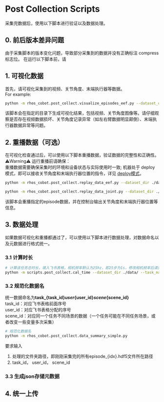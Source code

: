 # Post Collection Scripts

采集完数据后，使用以下脚本进行验证以及数据处理。

## 0. 前后版本差异问题
由于采集脚本的版本变化问题，导致部分采集到的数据并没有正确标注 compress 标志位。
在运行以下脚本前，请

## 1. 可视化数据
首先，请可视化采集到的视频、关节角度、末端执行器等数据。  
For example:

```bash
python -m rhos_cobot.post_collect.visualize_episodes_eef.py --dataset_dir ./data/ --task_name task0063_user0012_scene0004_ep0 --episode_idx 5
```
该脚本会在指定的目录下生成可视化结果，包括视频、关节角度图像等。请仔细观察是否存在视频数据损坏、关节角度记录异常（如左右臂数据明显颠倒）、末端执行器数据异常等问题。

## 2. 重播数据（可选）
在可视化检查通过后，可以使用以下脚本重播数据，验证数据的完整性和正确性。  
⚠️Warning⚠️  运行重播前请确保：  
重播数据需要确保采集时的环境和设备状态与实际使用时一致;
机器处于 deploy模式，即可以接收关节角度和末端执行器位置的指令，详见 [deploy模式](./deploy.md)。

```bash
python -m rhos_cobot.post_collect.replay_data_eef.py --dataset_dir ./data/ --task_name task0063_user0012_scene0004_ep0 --episode_idx 5

python -m rhos_cobot.post_collect.replay_data_joint.py --dataset_dir ./data/ --task_name task0063_user0012_scene0004_ep0 --episode_idx 5
```
该脚本会重播指定的episode数据，并在控制台输出关节角度和末端执行器位置等信息。

## 3. 数据处理
如果数据可视化和重播都通过了，可以使用以下脚本进行数据处理，对数据命名以及元数据进行格式统一。

### 3.1 计算时长
```bash
# 计算该任务总时长，填入飞书表格，相机频率默认为25hz，即25步为1s，修改相机频率后请更改 --camera_fps
python -m scripts.post_collect.cal_time --dataset_dir ./data/ --task_name task74_ep0003
```
### 3.2 规范化数据名
统一数据命名为**task_{task_id}_user_{user_id}_scene_{scene_id}**  
task_id：对应飞书表格前面序号  
user_id：对应飞书表格分配的序号  
scene_id：对应同一个任务不同场景的数据（一个任务可能在不同任务场景，或者改变一些变量多次采集）  

```bash
# 规范化数据名
python -m rhos_cobot.post_collect.data_summary_simple.py
```
要求输入
1. 处理的文件夹路径，即刚刚采集完的所有episode_{idx}.hdf5文件所在路径
2. task_id， user_id， scene_id

### 3.3 生成json存储元数据

## 4. 统一上传